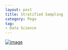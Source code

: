 ```yaml
---
layout: post
title: Stratified Sampling
category: Pega
tag:
- Data Science
---
```





[![image](https://jehyunlee.github.io/thumbnails/Python-DS/13_strat_0.png)](https://jehyunlee.github.io/2020/05/11/Python-DS-13-stratified_sampling/)